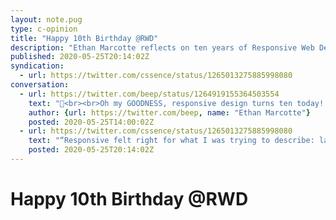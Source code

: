 ```yaml
---
layout: note.pug
type: c-opinion
title: "Happy 10th Birthday @RWD"
description: "Ethan Marcotte reflects on ten years of Responsive Web Design."
published: 2020-05-25T20:14:02Z
syndication:
  - url: https://twitter.com/cssence/status/1265013275885998080
conversation:
  - url: https://twitter.com/beep/status/1264919155364503554
    text: "🦊<br><br>Oh my GOODNESS, responsive design turns ten today! Here’s how it happened, and who helped *make* it happen:<br>[ethanmarcotte.com/wrote/responsive-design-at-10/](https://ethanmarcotte.com/wrote/responsive-design-at-10/)"
    author: {url: https://twitter.com/beep, name: "Ethan Marcotte"}
    posted: 2020-05-25T14:00:02Z
  - url: https://twitter.com/cssence/status/1265013275885998080
    text: "“Responsive felt right for what I was trying to describe: layouts that would just know the best way to fit on a user’s screen.” Thank you [@beep](https://twitter.com/beep) for changing the web’s course. Learning about RWD at my first ever web conference was pivotal for my career.<br>[cssence.com/2012/aneventapart-seattle](/2012/aneventapart-seattle/)"
    posted: 2020-05-25T20:14:02Z
---
```


# Happy 10th Birthday @RWD
